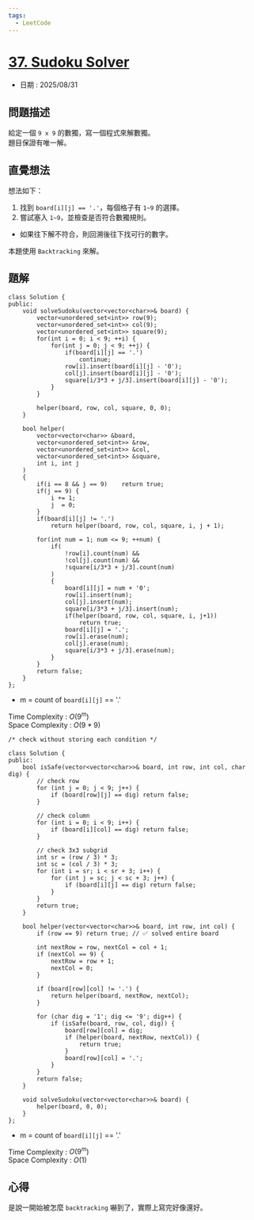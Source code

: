 ```yaml
---
tags:
  - LeetCode
---
```


# [37. Sudoku Solver](https://leetcode.com/problems/sudoku-solver/description/)  

+ 日期 : 2025/08/31  

## 問題描述  

給定一個 `9 x 9` 的數獨，寫一個程式來解數獨。  
題目保證有唯一解。  

## 直覺想法  

想法如下：  

1. 找到 `board[i][j] == '.'`，每個格子有 `1~9` 的選擇。  
2. 嘗試塞入 `1~9`，並檢查是否符合數獨規則。  
  + 如果往下解不符合，則回溯後往下找可行的數字。  

本題使用 `Backtracking` 來解。  

## 題解  

```cpp=
class Solution {
public:
    void solveSudoku(vector<vector<char>>& board) {
        vector<unordered_set<int>> row(9);
        vector<unordered_set<int>> col(9);
        vector<unordered_set<int>> square(9);
        for(int i = 0; i < 9; ++i) {
            for(int j = 0; j < 9; ++j) {
                if(board[i][j] == '.')
                    continue;
                row[i].insert(board[i][j] - '0');
                col[j].insert(board[i][j] - '0');
                square[i/3*3 + j/3].insert(board[i][j] - '0');
            }
        }

        helper(board, row, col, square, 0, 0);
    }

    bool helper(
        vector<vector<char>> &board,
        vector<unordered_set<int>> &row,
        vector<unordered_set<int>> &col,
        vector<unordered_set<int>> &square,
        int i, int j
    )
    {
        if(i == 8 && j == 9)    return true;
        if(j == 9) {
            i += 1;
            j  = 0;
        }
        if(board[i][j] != '.')
            return helper(board, row, col, square, i, j + 1);
        
        for(int num = 1; num <= 9; ++num) {
            if(
                !row[i].count(num) &&
                !col[j].count(num) &&
                !square[i/3*3 + j/3].count(num)
            )
            {
                board[i][j] = num + '0';
                row[i].insert(num);
                col[j].insert(num);
                square[i/3*3 + j/3].insert(num);
                if(helper(board, row, col, square, i, j+1))
                    return true;
                board[i][j] = '.';
                row[i].erase(num);
                col[j].erase(num);
                square[i/3*3 + j/3].erase(num);
            }
        }
        return false;
    }
};
```

+ m = count of `board[i][j]` == '.'  

Time Complexity : $O(9^m)$  
Space Complexity : $O(9*9)$  

```cpp=
/* check without storing each condition */

class Solution {
public:
    bool isSafe(vector<vector<char>>& board, int row, int col, char dig) {
        // check row
        for (int j = 0; j < 9; j++) {
            if (board[row][j] == dig) return false;
        }

        // check column
        for (int i = 0; i < 9; i++) {
            if (board[i][col] == dig) return false;
        }

        // check 3x3 subgrid
        int sr = (row / 3) * 3;
        int sc = (col / 3) * 3;
        for (int i = sr; i < sr + 3; i++) {
            for (int j = sc; j < sc + 3; j++) {
                if (board[i][j] == dig) return false;
            }
        }
        return true;
    }

    bool helper(vector<vector<char>>& board, int row, int col) {
        if (row == 9) return true; // ✅ solved entire board

        int nextRow = row, nextCol = col + 1;
        if (nextCol == 9) {
            nextRow = row + 1;
            nextCol = 0;
        }

        if (board[row][col] != '.') {
            return helper(board, nextRow, nextCol);
        }

        for (char dig = '1'; dig <= '9'; dig++) {
            if (isSafe(board, row, col, dig)) {
                board[row][col] = dig;
                if (helper(board, nextRow, nextCol)) {
                    return true;
                }
                board[row][col] = '.';
            }
        }
        return false;
    }

    void solveSudoku(vector<vector<char>>& board) {
        helper(board, 0, 0);
    }
};
```

+ m = count of `board[i][j]` == '.'  

Time Complexity : $O(9^m)$  
Space Complexity : $O(1)$  

## 心得  

是說一開始被怎麼 `backtracking` 嚇到了，實際上寫完好像還好。  
